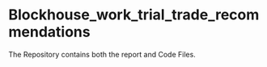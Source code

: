 # Blockhouse_work_trial_trade_recommendations
The Repository contains both the report and Code Files.
